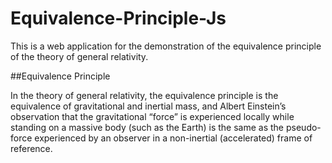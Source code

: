 # Equivalence-Principle-Js
This is a web application for the demonstration of the equivalence principle of the theory of general relativity.

##Equivalence Principle

In the theory of general relativity, the equivalence principle is the equivalence of gravitational and inertial mass, and Albert Einstein’s observation that the gravitational “force” is experienced locally while standing on a massive body (such as the Earth) is the same as the pseudo-force experienced by an observer in a non-inertial (accelerated) frame of reference.
